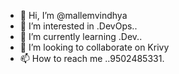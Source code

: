 - 👋 Hi, I’m @mallemvindhya
- 👀 I’m interested in .DevOps..
- 🌱 I’m currently learning .Dev..
- 💞️ I’m looking to collaborate on Krivy
- 📫 How to reach me ..9502485331.

<!---
mallemvindhya/mallemvindhya is a ✨ special ✨ repository because its `README.md` (this file) appears on your GitHub profile.
You can click the Preview link to take a look at your changes.
--->
